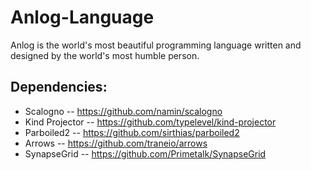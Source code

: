 # Anlog-Language

Anlog is the world's most beautiful programming language written and designed by the world's most humble person.

## Dependencies:
- Scalogno       --         https://github.com/namin/scalogno
- Kind Projector --         https://github.com/typelevel/kind-projector
- Parboiled2     --         https://github.com/sirthias/parboiled2
- Arrows         --         https://github.com/traneio/arrows
- SynapseGrid    --         https://github.com/Primetalk/SynapseGrid
